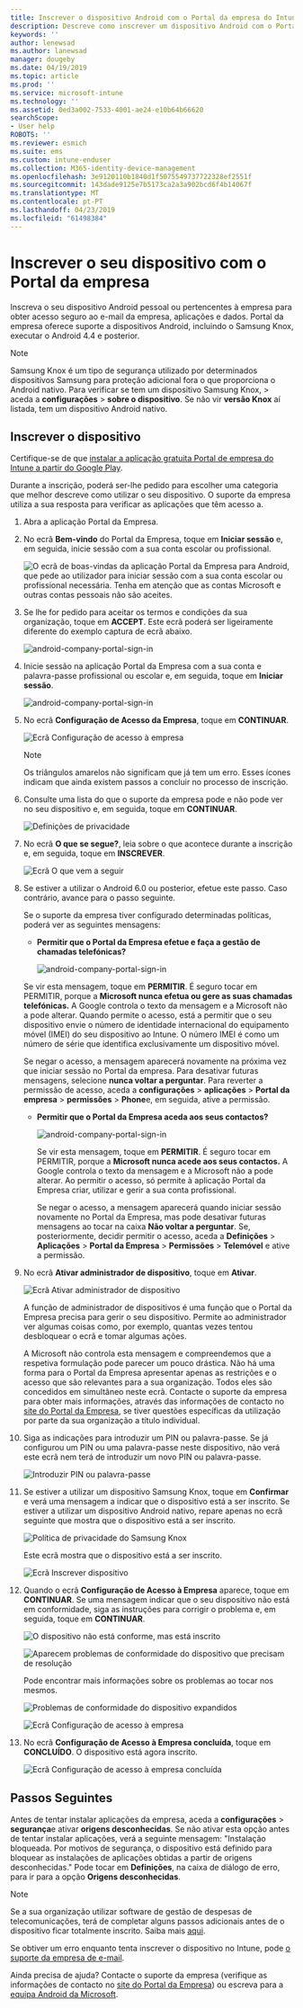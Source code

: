 ```yaml
---
title: Inscrever o dispositivo Android com o Portal da empresa do Intune | Documentos da Microsoft
description: Descreve como inscrever um dispositivo Android com o Portal da empresa do Intune
keywords: ''
author: lenewsad
ms.author: lanewsad
manager: dougeby
ms.date: 04/19/2019
ms.topic: article
ms.prod: ''
ms.service: microsoft-intune
ms.technology: ''
ms.assetid: 0ed3a002-7533-4001-ae24-e10b64b66620
searchScope:
- User help
ROBOTS: ''
ms.reviewer: esmich
ms.suite: ems
ms.custom: intune-enduser
ms.collection: M365-identity-device-management
ms.openlocfilehash: 3e9120110b1840d1f5075549737722328ef2551f
ms.sourcegitcommit: 143dade9125e7b5173ca2a3a902bcd6f4b14067f
ms.translationtype: MT
ms.contentlocale: pt-PT
ms.lasthandoff: 04/23/2019
ms.locfileid: "61498384"
---
```

# <a name="enroll-your-device-with-company-portal"></a>Inscrever o seu dispositivo com o Portal da empresa  
Inscreva o seu dispositivo Android pessoal ou pertencentes à empresa para obter acesso seguro ao e-mail da empresa, aplicações e dados. Portal da empresa oferece suporte a dispositivos Android, incluindo o Samsung Knox, executar o Android 4.4 e posterior.  

> [!NOTE]
> Samsung Knox é um tipo de segurança utilizado por determinados dispositivos Samsung para proteção adicional fora o que proporciona o Android nativo. Para verificar se tem um dispositivo Samsung Knox, > aceda a **configurações** > **sobre o dispositivo**. Se não vir **versão Knox** aí listada, tem um dispositivo Android nativo.    

## <a name="enroll-device"></a>Inscrever o dispositivo  
Certifique-se de que [instalar a aplicação gratuita Portal de empresa do Intune a partir do Google Play](https://play.google.com/store/apps/details?id=com.microsoft.windowsintune.companyportal). 

Durante a inscrição, poderá ser-lhe pedido para escolher uma categoria que melhor descreve como utilizar o seu dispositivo. O suporte da empresa utiliza a sua resposta para verificar as aplicações que têm acesso a.  

1. Abra a aplicação Portal da Empresa.  

3. No ecrã **Bem-vindo** do Portal da Empresa, toque em **Iniciar sessão** e, em seguida, inicie sessão com a sua conta escolar ou profissional.

   ![O ecrã de boas-vindas da aplicação Portal da Empresa para Android, que pede ao utilizador para iniciar sessão com a sua conta escolar ou profissional necessária. Tenha em atenção que as contas Microsoft e outras contas pessoais não são aceites.](./media/and-enroll-0-welcome-screen.png)   

4. Se lhe for pedido para aceitar os termos e condições da sua organização, toque em **ACCEPT**. Este ecrã poderá ser ligeiramente diferente do exemplo captura de ecrã abaixo. 

   ![android-company-portal-sign-in](./media/and-enroll-3-accept-terms.png)

5. Inicie sessão na aplicação Portal da Empresa com a sua conta e palavra-passe profissional ou escolar e, em seguida, toque em **Iniciar sessão**.

   ![android-company-portal-sign-in](./media/and-enroll-2-cp-sign-in.png)

6. No ecrã **Configuração de Acesso da Empresa**, toque em **CONTINUAR**.

   ![Ecrã Configuração de acesso à empresa](/intune/media/android_cp_enroll_01_1709_new.png)

   > [!NOTE]
   > Os triângulos amarelos não significam que já tem um erro. Esses ícones indicam que ainda existem passos a concluir no processo de inscrição.

7. Consulte uma lista do que o suporte da empresa pode e não pode ver no seu dispositivo e, em seguida, toque em **CONTINUAR**.

   ![Definições de privacidade](/intune/media/android_cp_enroll_02_after_1710.png)

8. No ecrã **O que se segue?**, leia sobre o que acontece durante a inscrição e, em seguida, toque em **INSCREVER**.

   ![Ecrã O que vem a seguir](/intune/media/android_cp_enroll_03_after_1710.png)

9. Se estiver a utilizar o Android 6.0 ou posterior, efetue este passo. Caso contrário, avance para o passo seguinte.

   Se o suporte da empresa tiver configurado determinadas políticas, poderá ver as seguintes mensagens:
   - **Permitir que o Portal da Empresa efetue e faça a gestão de chamadas telefónicas?**

     ![android-company-portal-sign-in](./media/and-enroll-3a-allow-phone-access.png)

   Se vir esta mensagem, toque em **PERMITIR**. É seguro tocar em PERMITIR, porque a **Microsoft nunca efetua ou gere as suas chamadas telefónicas.** A Google controla o texto da mensagem e a Microsoft não a pode alterar. Quando permite o acesso, está a permitir que o seu dispositivo envie o número de identidade internacional do equipamento móvel (IMEI) do seu dispositivo ao Intune. O número IMEI é como um número de série que identifica exclusivamente um dispositivo móvel.

   Se negar o acesso, a mensagem aparecerá novamente na próxima vez que iniciar sessão no Portal da empresa. Para desativar futuras mensagens, selecione **nunca voltar a perguntar**. Para reverter a permissão de acesso, aceda a **configurações** > **aplicações** > **Portal da empresa** > **permissões**   >  **Phone**e, em seguida, ative a permissão.  

   - **Permitir que o Portal da Empresa aceda aos seus contactos?**

     ![android-company-portal-sign-in](./media/and-enroll-3b-allow-contacts-access.png)

     Se vir esta mensagem, toque em **PERMITIR**. É seguro tocar em PERMITIR, porque a **Microsoft nunca acede aos seus contactos.** A Google controla o texto da mensagem e a Microsoft não a pode alterar. Ao permitir o acesso, só permite à aplicação Portal da Empresa criar, utilizar e gerir a sua conta profissional.

     Se negar o acesso, a mensagem aparecerá quando iniciar sessão novamente no Portal da Empresa, mas pode desativar futuras mensagens ao tocar na caixa **Não voltar a perguntar**. Se, posteriormente, decidir permitir o acesso, aceda a **Definições** &gt; **Aplicações** &gt; **Portal da Empresa** &gt; **Permissões** &gt; **Telemóvel** e ative a permissão.

10. No ecrã **Ativar administrador de dispositivo**, toque em **Ativar**.

    ![Ecrã Ativar administrador de dispositivo](./media/and-enroll-5-activate.png)

    A função de administrador de dispositivos é uma função que o Portal da Empresa precisa para gerir o seu dispositivo. Permite ao administrador ver algumas coisas como, por exemplo, quantas vezes tentou desbloquear o ecrã e tomar algumas ações.    

    A Microsoft não controla esta mensagem e compreendemos que a respetiva formulação pode parecer um pouco drástica. Não há uma forma para o Portal da Empresa apresentar apenas as restrições e o acesso que são relevantes para a sua organização. Todos eles são concedidos em simultâneo neste ecrã. Contacte o suporte da empresa para obter mais informações, através das informações de contacto no [site do Portal da Empresa](https://go.microsoft.com/fwlink/?linkid=2010980), se tiver questões específicas da utilização por parte da sua organização a título individual.  

11. Siga as indicações para introduzir um PIN ou palavra-passe. Se já configurou um PIN ou uma palavra-passe neste dispositivo, não verá este ecrã nem terá de introduzir um novo PIN ou palavra-passe.  

    ![Introduzir PIN ou palavra-passe](./media/and-enroll-6-PIN-native.png)

12. Se estiver a utilizar um dispositivo Samsung Knox, toque em **Confirmar** e verá uma mensagem a indicar que o dispositivo está a ser inscrito. Se estiver a utilizar um dispositivo Android nativo, repare apenas no ecrã seguinte que mostra que o dispositivo está a ser inscrito.

    ![Política de privacidade do Samsung Knox](./media/and-enroll-7-knox-privacy-policy.png)

    Este ecrã mostra que o dispositivo está a ser inscrito.

    ![Ecrã Inscrever dispositivo](./media/and-enroll-8-device-enrolling.png)

13. Quando o ecrã **Configuração de Acesso à Empresa** aparece, toque em **CONTINUAR**. Se uma mensagem indicar que o seu dispositivo não está em conformidade, siga as instruções para corrigir o problema e, em seguida, toque em **CONTINUAR**.

    ![O dispositivo não está conforme, mas está inscrito](/intune/media/android_cp_enroll_05_post_1709.png)

    ![Aparecem problemas de conformidade do dispositivo que precisam de resolução](/intune/media/android_cp_enroll_03_post_1709.png)

    Pode encontrar mais informações sobre os problemas ao tocar nos mesmos.

    ![Problemas de conformidade do dispositivo expandidos](/intune/media/android_cp_enroll_04_post_1709.png)

    ![Ecrã Configuração de acesso à empresa](./media/and-enroll-9d-comp-access-setup.png)  

14. No ecrã **Configuração de Acesso à Empresa concluída**, toque em **CONCLUÍDO**. O dispositivo está agora inscrito.

    ![Ecrã Configuração de acesso à empresa concluída](./media/and-enroll-10-comp-access-setup-complete.png)

## <a name="next-steps"></a>Passos Seguintes  

Antes de tentar instalar aplicações da empresa, aceda a **configurações** > **segurança**e ativar **origens desconhecidas**. Se não ativar esta opção antes de tentar instalar aplicações, verá a seguinte mensagem: "Instalação bloqueada. Por motivos de segurança, o dispositivo está definido para bloquear as instalações de aplicações obtidas a partir de origens desconhecidas." Pode tocar em **Definições**, na caixa de diálogo de erro, para ir para a opção **Origens desconhecidas**.  

> [!Note]
> Se a sua organização utilizar software de gestão de despesas de telecomunicações, terá de completar alguns passos adicionais antes de o dispositivo ficar totalmente inscrito. Saiba mais [aqui](enroll-your-device-with-telecom-expense-management-android.md).

Se obtiver um erro enquanto tenta inscrever o dispositivo no Intune, pode [o suporte da empresa de e-mail](send-logs-to-your-it-admin-by-email-android.md).  

Ainda precisa de ajuda? Contacte o suporte da empresa (verifique as informações de contacto no [site do Portal da Empresa](https://go.microsoft.com/fwlink/?linkid=2010980)) ou escreva para a <a href="mailto:wintunedroidfbk@microsoft.com?subject=I'm having trouble with enrolling my Android device&body=Describe the issue you're experiencing here.">equipa Android da Microsoft</a>.

